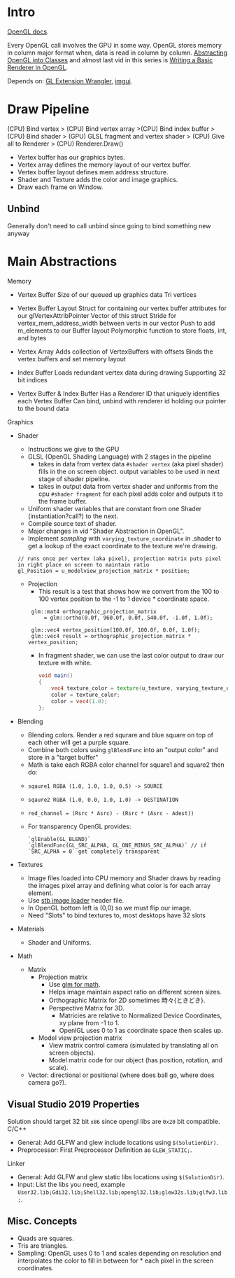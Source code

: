 # Intro

[OpenGL docs](https://www.glfw.org/documentation.html).

Every OpenGL call involves the GPU in some way. OpenGL stores memory in column major format when, data is read in column by column. [Abstracting OpenGL into Classes](https://www.youtube.com/watch?v=bTHqmzjm2UI&list=PLlrATfBNZ98foTJPJ_Ev03o2oq3-GGOS2&index=13) and almost last vid in this series is [Writing a Basic Renderer in OpenGL](https://www.youtube.com/watch?v=jjaTTRFXRAk&list=PLlrATfBNZ98foTJPJ_Ev03o2oq3-GGOS2&index=16).

Depends on: [GL Extension Wrangler](https://github.com/nigels-com/glew), [imgui](https://github.com/ocornut/imgui).

# Draw Pipeline
(CPU) Bind vertex > (CPU) Bind vertex array >(CPU) Bind index buffer > (CPU) Bind shader > (GPU) GLSL fragment and vertex shader > (CPU) Give all to Renderer > (CPU) Renderer.Draw()
* Vertex buffer has our graphics bytes.
* Vertex array defines the memory layout of our vertex buffer.
* Vertex buffer layout defines mem address structure.
* Shader and Texture adds the color and image graphics.
* Draw each frame on Window.

## Unbind
Generally don't need to call unbind since going to bind something new anyway

# Main Abstractions

Memory
* Vertex Buffer
Size of our queued up graphics data
Tri vertices

* Vertex Buffer Layout
Struct for containing our vertex buffer attributes for our glVertexAttribPointer
Vector of this struct
    Stride for vertex_mem_address_width between verts in our vector
    Push to add m_elements to our Buffer layout
Polymorphic function to store floats, int, and bytes

* Vertex Array
Adds collection of VertexBuffers with offsets
Binds the vertex buffers and set memory layout

* Index Buffer
Loads redundant vertex data during drawing
Supporting 32 bit indices

* Vertex Buffer & Index Buffer
Has a Renderer ID that uniquely identifies each Vertex Buffer
Can bind, unbind with renderer id holding our pointer to the bound data

Graphics
* Shader
    * Instructions we give to the GPU
    * GLSL (OpenGL Shading Language) with 2 stages in the pipeline
        * takes in data from vertex data `#shader vertex` (aka pixel shader) fills in the on screen object. output variables to be used in next stage of shader pipeline.
        * takes in output data from vertex shader and uniforms from the cpu `#shader fragment` for each pixel adds color and outputs it to the frame buffer.
    * Uniform shader variables that are constant from one Shader (instantiation?call?) to the next.
    * Compile source text of shader.
    * Major changes in vid "Shader Abstraction in OpenGL".
    * Implement *sampling* with `varying_texture_coordinate` in .shader to get a lookup of the exact coordinate to the texture we're drawing.
    ```
    // runs once per vertex (aka pixel), projection matrix puts pixel in right place on screen to maintain ratio
    gl_Position = u_modelview_projection_matrix * position;
    ```
    * Projection
        * This result is a test that shows how we convert from the 100 to 100 vertex position to the -1 to 1 device * coordinate space.
        ```
         glm::mat4 orthographic_projection_matrix
             = glm::ortho(0.0f, 960.0f, 0.0f, 540.0f, -1.0f, 1.0f);

         glm::vec4 vertex_position(100.0f, 100.0f, 0.0f, 1.0f);
         glm::vec4 result = orthographic_projection_matrix * vertex_position;
        ```
        * In fragment shader, we can use the last color output to draw our texture with white.
            ```glsl
            void main()
            {
                vec4 texture_color = texture(u_texture, varying_texture_coordinate);
                color = texture_color;
                color = vec4(1.0);
            };
            ```

* Blending
    * Blending colors. Render a red squrare and blue square on top of each other will get a purple square.
    * Combine both colors using `glBlendFunc` into an "output color" and store in a "target buffer"
    * Math is take each RGBA color channel for square1 and square2 then do:
    *     sqaure1 RGBA (1.0, 1.0, 1.0, 0.5) -> SOURCE
    *     sqaure2 RGBA (1.0, 0.0, 1.0, 1.0) -> DESTINATION
    *     red_channel = (Rsrc * Asrc) - (Rsrc * (Asrc - Adest))
    * For transparency OpenGL provides:
        ```
        `glEnable(GL_BLEND)`
        `glBlendFunc(GL_SRC_ALPHA, GL_ONE_MINUS_SRC_ALPHA)` // if `SRC_ALPHA = 0` get completely transparent
        ```

* Textures
    * Image files loaded into CPU memory and Shader draws by reading the images pixel array and defining what color is for each array element.
    * Use [stb image loader](https://github.com/nothings/stb) header file.
    * In OpenGL bottom left is (0,0) so we must flip our image.
    * Need "Slots" to bind textures to, most desktops have 32 slots

* Materials
    * Shader and Uniforms.

* Math
    * Matrix
        * Projection matrix
            * Use [glm for math](https://github.com/g-truc/glm).
            * Helps image maintain aspect ratio on different screen sizes.
            * Orthographic Matrix for 2D sometimes 時々{ときどき}.
            * Perspective Matrix for 3D.
                * Matricies are relative to Normalized Device Coordinates, xy plane from -1 to 1.
                * OpenlGL uses 0 to 1 as coordinate space then scales up.
        * Model view projection matrix
            * View matrix control camera (simulated by translating all on screen objects).
            * Model matrix code for our object (has position, rotation, and scale).
    * Vector: directional or positional (where does ball go, where does camera go?).

## Visual Studio 2019 Properties
Solution should target 32 bit `x86` since opengl libs are `0x20` bit compatible.
C/C++
* General: Add GLFW and glew include locations using `$(SolutionDir)`.
* Preprocessor: First Preprocessor Definition as `GLEW_STATIC;`.

Linker
* General: Add GLFW and glew static libs locations using `$(SolutionDir)`.
* Input: List the libs you need, example `User32.lib;Gdi32.lib;Shell32.lib;opengl32.lib;glew32s.lib;glfw3.lib;`.

## Misc. Concepts
* Quads are squares.
* Tris are triangles.
* Sampling: OpenGL uses 0 to 1 and scales depending on resolution and interpolates the color to fill in between for * each pixel in the screen coordinates.
